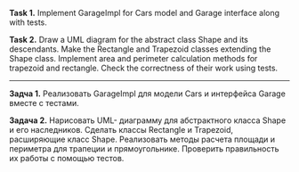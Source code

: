 **Task 1.**
Implement GarageImpl for Cars model and Garage interface along with tests.

**Task 2.**
Draw a UML diagram for the abstract class Shape and its descendants.
Make the Rectangle and Trapezoid classes extending the Shape class.
Implement area and perimeter calculation methods for trapezoid and rectangle.
Check the correctness of their work using tests.

___________________________

**Задча 1.**
Реализовать GarageImpl для модели Cars и интерфейса Garage вместе с тестами.

**Задача 2.**
Нарисовать UML- диаграмму для абстрактного класса Shape и его наследников.
Сделать классы Rectangle и Trapezoid, расширяющие класс Shape.
Реализовать методы расчета площади и периметра для трапеции и прямоугольнике.
Проверить правильность их работы с помощью тестов.






















